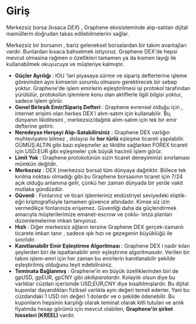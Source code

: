# Giriş

Merkezsiz borsa (kısaca *DEX*) , Graphene ekosisteminde
alıp-satılan dijital mamüllerin doğrudan takas edilebilmelerini sağlar.

Merkezsiz bir borsanın , bariz geleneksel borsalardan bir takım avantajları vardır.
Bunlardan kısaca bahsetmek istiyoruz. Graphene DEX'de hepsi mevcut olmasina
rağmen o özellikleri tamamen ya da kısmen layığı ile kullanabilmek okuyucuya ve
müşteriye kalmıştır.

* **Güçler Ayrılığı** :
  IOU 'lari piyasaya sürme  ve sipariş defterlerine işleme görevinden aynı
  kimsenin sorumlu olmasını gerektirecek bir sebep yoktur. Graphene'de işlem
  emirlerin eşleştirilmesi işi protokol tarafından yürütülür, protokolün
  işlemlere konu olan aktiflerle ilgili bilgisi yoktur, sadece işlem görür.
* **Genel Birleşik Emir/Sipariş Defteri** :
  Graphene evrensel olduğu için , internet erişimi olan herkes  DEX'i alım-satım için
  kullanabilir. Bu, dünyanın likiditesini , merkezsiz/dağıtık alım-satım için tek bir emir
  defterine getirir.
* **Neredeyse Herşeyi Alıp-Satabilirsiniz** :
  Graphene DEX varlığın muhteviyatını bilmez , dolayısı ile **her türlü**  eşleşme ticareti
  yapılabilir. GÜMÜŞ:ALTIN gibi bazı eşleşmeler  az likidite sağlarken FOREX ticareti
  için USD:EUR gibi eşleşmeler çok büyük hacimli işlem görür.
* **Limit Yok** :
  Graphene protokolünün sizin ticaret deneyiminizi sınırlaması mümkün değildir.
* **Merkezsiz** :
  DEX (merkezsiz borsa) tüm dünyaya dağıtıktır. Bölece tek kırılma noktası
  olmadığı gibi bu Graphene borsasının ticaret için 7/24 açık olduğu anlamına
  gelir, çünkü her zaman dünyada bir yerde vakit mutlaka gündüzdür.
* **Güvenli** :
  Fonlarınız ve ticari işlemleriniz endüstriyel seviyedeki eliptik-eğri kriptografisiyle tamamen güvence altındadır.
   Kimse siz izin vermedikçe fonlarınıza erişemez.
  Güvenliği daha da güçlendirmek amacıyla müşterilerimize emanet-escrow ve çoklu-
  imza planları düzenlemelerine imkan tanıyoruz.
* **Hızlı** :
  Diğer merkezsiz ağların tersine Graphene DEX gerçek-zamanlı ticarete
   imkan tanır , sadece ışık hızı ve gezegenin büyüklüğü
  ile sınırlıdır.
* **Kanıtlanabilir Emir Eşleştirme Algoritması** :
  Graphene DEX i nadir kılan şeylerden biri de ispatlanabilir emir eşleştirme
  algoritmasıdır.  Verilen bir takım işlem-emri  için her zaman bu emirlerin
  kanıtlanabilir şekilde eşleştirilmiş olduğunu teyit edebilirsiniz.
* **Teminata Bağlanmış** :
  Graphene'in en büyük özelliklerinden biri de gpUSD, gpEUR, gpCNY gibi
  *akıllıparalar*dır. Kolaylık olsun diye bu varlıklar cüzdan içerisinde USD,EUR,CNY
  diye kısaltılmışlardır. Bu dijital kuponlar dayandıkları fiziksel varlıkla aynı değeri
  temsil ederler. Yani bu cüzdandaki 1 USD nin değeri 1 dolardır ve o şekilde
  ödenebilir. Bu kuponların hepsinin karşılığı olarak teminat olarak kitli tutulan ve anlık
  fiyatında hesap görümü için mevcut olabilen, **Graphene'in şirket hisseleri (KREEL)**
   vardır.